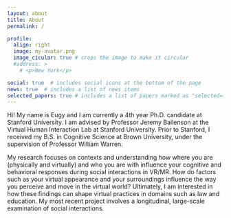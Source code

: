 ```yaml
---
layout: about
title: About
permalink: /

profile:
  align: right
  image: my-avatar.png
  image_cicular: true # crops the image to make it circular
  #address: >
    # <p>New York</p>

social: true  # includes social icons at the bottom of the page
news: true  # includes a list of news items
selected_papers: true # includes a list of papers marked as "selected={true}"
---
```


Hi! My name is Eugy and I am currently a 4th year Ph.D. candidate at Stanford University. I am advised by Professor Jeremy Bailenson at the Virtual Human Interaction Lab at Stanford University. Prior to Stanford, I received my B.S. in Cognitive Science at Brown University, under the supervision of Professor William Warren.

My research focuses on contexts and understanding how where you are (physically and virtually) and who you are with influence your cognitive and behavioral responses during social interactions in VR/MR. How do factors such as your virtual appearance and your surroundings influence the way you perceive and move in the virtual world? Ultimately, I am interested in how these findings can shape virtual practices in domains such as law and education. My most recent project involves a longitudinal, large-scale examination of social interactions.

